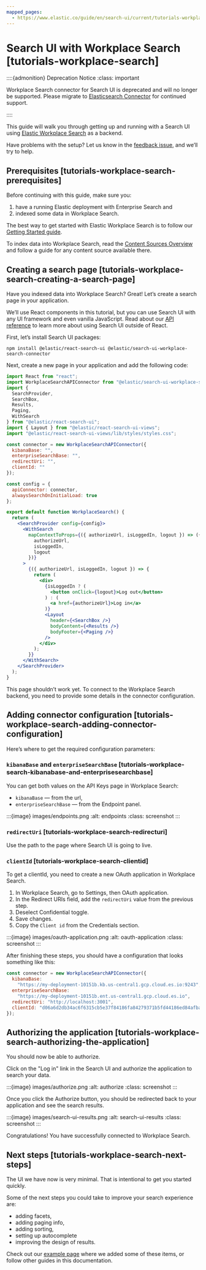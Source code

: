 ```yaml
---
mapped_pages:
  - https://www.elastic.co/guide/en/search-ui/current/tutorials-workplace-search.html
---
```


# Search UI with Workplace Search [tutorials-workplace-search]

::::{admonition} Deprecation Notice
:class: important

Workplace Search connector for Search UI is deprecated and will no longer be supported. Please migrate to [Elasticsearch Connector](/reference/tutorials-elasticsearch.md) for continued support.

::::

This guide will walk you through getting up and running with a Search UI using [Elastic Workplace Search](https://www.elastic.co/workplace-search/) as a backend.

Have problems with the setup? Let us know in the [feedback issue](https://github.com/elastic/search-ui/issues/707), and we’ll try to help.

## Prerequisites [tutorials-workplace-search-prerequisites]

Before continuing with this guide, make sure you:

1. have a running Elastic deployment with Enterprise Search and
2. indexed some data in Workplace Search.

The best way to get started with Elastic Workplace Search is to follow our [Getting Started guide](https://www.elastic.co/guide/en/workplace-search/current/workplace-search-getting-started.html).

To index data into Workplace Search, read the [Content Sources Overview](https://www.elastic.co/guide/en/workplace-search/current/workplace-search-content-sources.html) and follow a guide for any content source available there.

## Creating a search page [tutorials-workplace-search-creating-a-search-page]

Have you indexed data into Workplace Search? Great! Let’s create a search page in your application.

We’ll use React components in this tutorial, but you can use Search UI with any UI framework and even vanilla JavaScript. Read about our [API reference](/reference/api-reference.md) to learn more about using Search UI outside of React.

First, let’s install Search UI packages:

```shell
npm install @elastic/react-search-ui @elastic/search-ui-workplace-search-connector
```

Next, create a new page in your application and add the following code:

```jsx
import React from "react";
import WorkplaceSearchAPIConnector from "@elastic/search-ui-workplace-search-connector";
import {
  SearchProvider,
  SearchBox,
  Results,
  Paging,
  WithSearch
} from "@elastic/react-search-ui";
import { Layout } from "@elastic/react-search-ui-views";
import "@elastic/react-search-ui-views/lib/styles/styles.css";

const connector = new WorkplaceSearchAPIConnector({
  kibanaBase: "",
  enterpriseSearchBase: "",
  redirectUri: "",
  clientId: ""
});

const config = {
  apiConnector: connector,
  alwaysSearchOnInitialLoad: true
};

export default function WorkplaceSearch() {
  return (
    <SearchProvider config={config}>
      <WithSearch
        mapContextToProps={({ authorizeUrl, isLoggedIn, logout }) => ({
          authorizeUrl,
          isLoggedIn,
          logout
        })}
      >
        {({ authorizeUrl, isLoggedIn, logout }) => {
          return (
            <div>
              {isLoggedIn ? (
                <button onClick={logout}>Log out</button>
              ) : (
                <a href={authorizeUrl}>Log in</a>
              )}
              <Layout
                header={<SearchBox />}
                bodyContent={<Results />}
                bodyFooter={<Paging />}
              />
            </div>
          );
        }}
      </WithSearch>
    </SearchProvider>
  );
}
```

This page shouldn’t work yet. To connect to the Workplace Search backend, you need to provide some details in the connector configuration.

## Adding connector configuration [tutorials-workplace-search-adding-connector-configuration]

Here’s where to get the required configuration parameters:

### `kibanaBase` and `enterpriseSearchBase` [tutorials-workplace-search-kibanabase-and-enterprisesearchbase]

You can get both values on the API Keys page in Workplace Search:

- `kibanaBase` — from the url,
- `enterpriseSearchBase` — from the Endpoint panel.

:::{image} images/endpoints.png
:alt: endpoints
:class: screenshot
:::

### `redirectUri` [tutorials-workplace-search-redirecturi]

Use the path to the page where Search UI is going to live.

### `clientId` [tutorials-workplace-search-clientid]

To get a clientId, you need to create a new OAuth application in Workplace Search.

1. In Workplace Search, go to Settings, then OAuth application.
2. In the Redirect URIs field, add the `redirectUri` value from the previous step.
3. Deselect Confidential toggle.
4. Save changes.
5. Copy the `Client id` from the Credentials section.

:::{image} images/oauth-application.png
:alt: oauth-application
:class: screenshot
:::

After finishing these steps, you should have a configuration that looks something like this:

```js
const connector = new WorkplaceSearchAPIConnector({
  kibanaBase:
    "https://my-deployment-10151b.kb.us-central1.gcp.cloud.es.io:9243",
  enterpriseSearchBase:
    "https://my-deployment-10151b.ent.us-central1.gcp.cloud.es.io",
  redirectUri: "http://localhost:3001",
  clientId: "d06a6d2db34ac6f6315cb5e37f84186fa84279371b5fd44186ed84afba14c70e"
});
```

## Authorizing the application [tutorials-workplace-search-authorizing-the-application]

You should now be able to authorize.

Click on the "Log in" link in the Search UI and authorize the application to search your data.

:::{image} images/authorize.png
:alt: authorize
:class: screenshot
:::

Once you click the Authorize button, you should be redirected back to your application and see the search results.

:::{image} images/search-ui-results.png
:alt: search-ui-results
:class: screenshot
:::

Congratulations! You have successfully connected to Workplace Search.

## Next steps [tutorials-workplace-search-next-steps]

The UI we have now is very minimal. That is intentional to get you started quickly.

Some of the next steps you could take to improve your search experience are:

- adding facets,
- adding paging info,
- adding sorting,
- setting up autocomplete
- improving the design of results.

Check out our [example page](https://github.com/elastic/search-ui/blob/7cf8710a8037123ee42dc1616ec8f23b842a66f0/examples/sandbox/src/pages/workplace-search/index.js) where we added some of these items, or follow other guides in this documentation.
